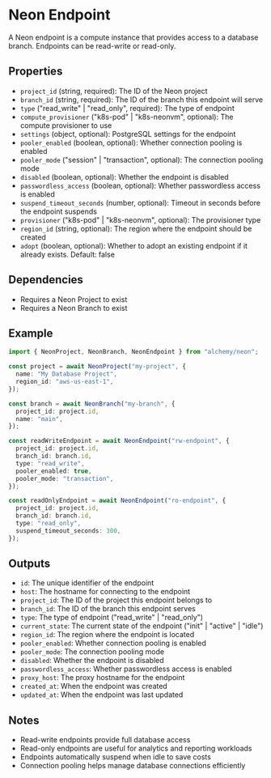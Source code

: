 # Neon Endpoint

A Neon endpoint is a compute instance that provides access to a database branch. Endpoints can be read-write or read-only.

## Properties

- `project_id` (string, required): The ID of the Neon project
- `branch_id` (string, required): The ID of the branch this endpoint will serve
- `type` ("read_write" | "read_only", required): The type of endpoint
- `compute_provisioner` ("k8s-pod" | "k8s-neonvm", optional): The compute provisioner to use
- `settings` (object, optional): PostgreSQL settings for the endpoint
- `pooler_enabled` (boolean, optional): Whether connection pooling is enabled
- `pooler_mode` ("session" | "transaction", optional): The connection pooling mode
- `disabled` (boolean, optional): Whether the endpoint is disabled
- `passwordless_access` (boolean, optional): Whether passwordless access is enabled
- `suspend_timeout_seconds` (number, optional): Timeout in seconds before the endpoint suspends
- `provisioner` ("k8s-pod" | "k8s-neonvm", optional): The provisioner type
- `region_id` (string, optional): The region where the endpoint should be created
- `adopt` (boolean, optional): Whether to adopt an existing endpoint if it already exists. Default: false

## Dependencies

- Requires a Neon Project to exist
- Requires a Neon Branch to exist

## Example

```typescript
import { NeonProject, NeonBranch, NeonEndpoint } from "alchemy/neon";

const project = await NeonProject("my-project", {
  name: "My Database Project",
  region_id: "aws-us-east-1",
});

const branch = await NeonBranch("my-branch", {
  project_id: project.id,
  name: "main",
});

const readWriteEndpoint = await NeonEndpoint("rw-endpoint", {
  project_id: project.id,
  branch_id: branch.id,
  type: "read_write",
  pooler_enabled: true,
  pooler_mode: "transaction",
});

const readOnlyEndpoint = await NeonEndpoint("ro-endpoint", {
  project_id: project.id,
  branch_id: branch.id,
  type: "read_only",
  suspend_timeout_seconds: 300,
});
```

## Outputs

- `id`: The unique identifier of the endpoint
- `host`: The hostname for connecting to the endpoint
- `project_id`: The ID of the project this endpoint belongs to
- `branch_id`: The ID of the branch this endpoint serves
- `type`: The type of endpoint ("read_write" | "read_only")
- `current_state`: The current state of the endpoint ("init" | "active" | "idle")
- `region_id`: The region where the endpoint is located
- `pooler_enabled`: Whether connection pooling is enabled
- `pooler_mode`: The connection pooling mode
- `disabled`: Whether the endpoint is disabled
- `passwordless_access`: Whether passwordless access is enabled
- `proxy_host`: The proxy hostname for the endpoint
- `created_at`: When the endpoint was created
- `updated_at`: When the endpoint was last updated

## Notes

- Read-write endpoints provide full database access
- Read-only endpoints are useful for analytics and reporting workloads
- Endpoints automatically suspend when idle to save costs
- Connection pooling helps manage database connections efficiently
